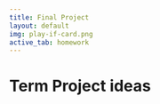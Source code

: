 ```yaml
---
title: Final Project
layout: default
img: play-if-card.png
active_tab: homework 
---
```


# Term Project ideas

